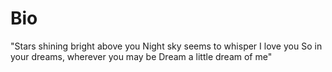 # Bio

"Stars shining bright above you
Night sky seems to whisper I love you
So in your dreams, wherever you may be
Dream a little dream of me"
